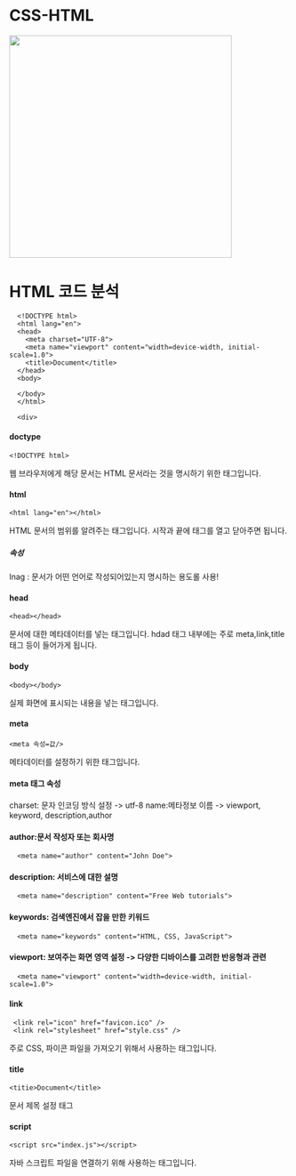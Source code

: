 # CSS-HTML

<img src="https://github.com/Joo-Veloper/CSS-HTML/assets/134623719/55261024-f6ec-4c23-ba1e-f7a38bc99ff3" width="400" height="400" />


# HTML 코드 분석
      <!DOCTYPE html>
      <html lang="en">
      <head>
        <meta charset="UTF-8">
        <meta name="viewport" content="width=device-width, initial-scale=1.0">
        <title>Document</title>
      </head>
      <body>
        
      </body>
      </html>
      
      <div>

#### doctype
    <!DOCTYPE html>
웹 브라우저에게 해당 문서는 HTML 문서라는 것을 명시하기 위한 태그입니다.

#### html
    <html lang="en"></html>
HTML 문서의 범위를 알려주는 태그입니다.
시작과 끝에 태그를 열고 닫아주면 됩니다.
##### 속성
lnag : 문서가 어떤 언어로 작성되어있는지 명시하는 용도롤 사용!

#### head
    <head></head>
문서에 대한 메타데이터를 넣는 태그입니다.
hdad 태그 내부에는 주로 meta,link,title 태그 등이 들어가게 됩니다.

#### body
    <body></body>
실제 화면에 표시되는 내용을 넣는 태그입니다.

#### meta
    <meta 속성=값/>
메타데이터를 설정하기 위한 태그입니다.

#### meta 태그 속성
charset: 문자 인코딩 방식 설정 -> utf-8
name:메타정보 이름 -> viewport, keyword, description,author

#### author:문서 작성자 또는 회사명
      <meta name="author" content="John Doe">
#### description: 서비스에 대한 설명
      <meta name="description" content="Free Web tutorials">
#### keywords: 검색엔진에서 잡을 만한 키워드
      <meta name="keywords" content="HTML, CSS, JavaScript">
#### viewport: 보여주는 화면 영역 설정 -> 다양한 디바이스를 고려한 반응형과 관련
      <meta name="viewport" content="width=device-width, initial-scale=1.0">


#### link
     <link rel="icon" href="favicon.ico" />
     <link rel="stylesheet" href="style.css" />
주로 CSS, 파이콘 파일을 가져오기 위해서 사용하는 태그입니다.

#### title
    <titie>Document</title>
문서 제목 설정 태그

#### script
    <script src="index.js"></script>
자바 스크립트 파일을 연결하기 위해 사용하는 태그입니다.



    
  
</div>
